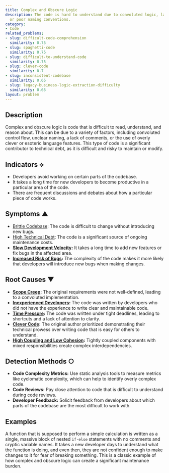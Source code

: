 ```yaml
---
title: Complex and Obscure Logic
description: The code is hard to understand due to convoluted logic, lack of comments,
  or poor naming conventions.
category:
- Code
related_problems:
- slug: difficult-code-comprehension
  similarity: 0.75
- slug: spaghetti-code
  similarity: 0.75
- slug: difficult-to-understand-code
  similarity: 0.75
- slug: clever-code
  similarity: 0.7
- slug: inconsistent-codebase
  similarity: 0.65
- slug: legacy-business-logic-extraction-difficulty
  similarity: 0.65
layout: problem
---
```


## Description
Complex and obscure logic is code that is difficult to read, understand, and reason about. This can be due to a variety of factors, including convoluted control flow, unclear naming, a lack of comments, or the use of overly clever or esoteric language features. This type of code is a significant contributor to technical debt, as it is difficult and risky to maintain or modify.

## Indicators ⟡
- Developers avoid working on certain parts of the codebase.
- It takes a long time for new developers to become productive in a particular area of the code.
- There are frequent discussions and debates about how a particular piece of code works.

## Symptoms ▲
- [Brittle Codebase](brittle-codebase.md): The code is difficult to change without introducing new bugs.
- [High Technical Debt](high-technical-debt.md): The code is a significant source of ongoing maintenance costs.
- **[Slow Development Velocity](slow-development-velocity.md):** It takes a long time to add new features or fix bugs in the affected area.
- **[Increased Risk of Bugs](increased-risk-of-bugs.md):** The complexity of the code makes it more likely that developers will introduce new bugs when making changes.

## Root Causes ▼
- **[Scope Creep](scope-creep.md):** The original requirements were not well-defined, leading to a convoluted implementation.
- **[Inexperienced Developers](inexperienced-developers.md):** The code was written by developers who did not have the experience to write clear and maintainable code.
- **[Time Pressure](time-pressure.md):** The code was written under tight deadlines, leading to shortcuts and a lack of attention to clarity.
- **[Clever Code](clever-code.md):** The original author prioritized demonstrating their technical prowess over writing code that is easy for others to understand.
- **[High Coupling and Low Cohesion](high-coupling-low-cohesion.md):** Tightly coupled components with mixed responsibilities create complex interdependencies.

## Detection Methods ○
- **Code Complexity Metrics:** Use static analysis tools to measure metrics like cyclomatic complexity, which can help to identify overly complex code.
- **Code Reviews:** Pay close attention to code that is difficult to understand during code reviews.
- **Developer Feedback:** Solicit feedback from developers about which parts of the codebase are the most difficult to work with.

## Examples
A function that is supposed to perform a simple calculation is written as a single, massive block of nested `if-else` statements with no comments and cryptic variable names. It takes a new developer days to understand what the function is doing, and even then, they are not confident enough to make changes to it for fear of breaking something. This is a classic example of how complex and obscure logic can create a significant maintenance burden.